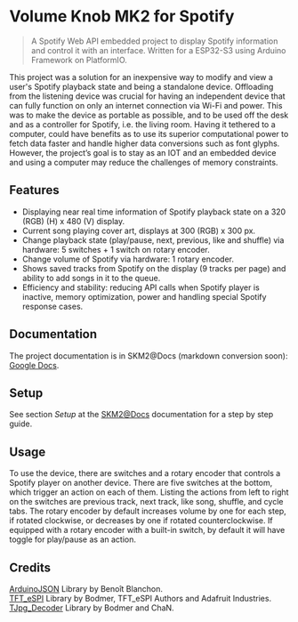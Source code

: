 # Volume Knob MK2 for Spotify
> A Spotify Web API embedded project to display Spotify information and control it with an interface.
Written for a ESP32-S3 using Arduino Framework on PlatformIO.

This project was a solution for an inexpensive way to modify and view a user's Spotify playback state and being a standalone device. Offloading from the listening device was crucial for having an independent device that can fully function on only an internet connection via Wi-Fi and power. This was to make the device as portable as possible, and to be used off the desk and as a controller for Spotify, i.e. the living room. Having it tethered to a computer, could have benefits as to use its superior computational power to fetch data faster and handle higher data conversions such as font glyphs. However, the project’s goal is to stay as an IOT and an embedded device and using a computer may reduce the challenges of memory constraints.


## Features
* Displaying near real time information of Spotify playback state on a 320 (RGB) (H) x 480 (V) display.
* Current song playing cover art, displays at 300 (RGB) x 300 px.
* Change playback state (play/pause, next, previous, like and shuffle) via hardware: 5 switches + 1 switch on rotary encoder.
* Change volume of Spotify via hardware: 1 rotary encoder.
* Shows saved tracks from Spotify on the display (9 tracks per page) and ability to add songs in it to the queue.
* Efficiency and stability: reducing API calls when Spotify player is inactive, memory optimization, power and handling special Spotify response cases.

## Documentation
The project documentation is in SKM2@Docs (markdown conversion soon):
[Google Docs](https://docs.google.com/document/d/1gdPdVMs15nirWZm48ST1pJ0AiLPySUujLyLp2ialMa4/).

## Setup
See section *Setup* at the [SKM2@Docs](https://docs.google.com/document/d/1gdPdVMs15nirWZm48ST1pJ0AiLPySUujLyLp2ialMa4/) documentation for a step by step guide.

## Usage
To use the device, there are switches and a rotary encoder that controls a Spotify player on another device. There are five switches at the bottom, which trigger an action on each of them. Listing the actions from left to right on the switches are previous track, next track, like song, shuffle, and cycle tabs. The rotary encoder by default increases volume by one for each step, if rotated clockwise, or decreases by one if rotated counterclockwise. If equipped with a rotary encoder with a built-in switch, by default it will have toggle for play/pause as an action.

## Credits
[ArduinoJSON](https://github.com/bblanchon/ArduinoJson) Library by Benoît Blanchon.  
[TFT_eSPI](https://github.com/Bodmer/TFT_eSPI) Library by Bodmer, TFT_eSPI Authors and Adafruit Industries.  
[TJpg_Decoder](https://github.com/Bodmer/TJpg_Decoder) Library by Bodmer and ChaN.
